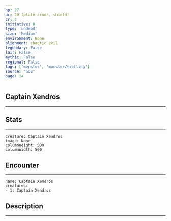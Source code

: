 ```yaml
---
hp: 27
ac: 20 (plate armor, shield)
cr: 2
initiative: 0
type: 'undead'    
size: 'Medium'
environment: None
alignment: chaotic evil
legendary: False
lair: False
mythic: False
regional: False
tags: ['monster', 'monster/tiefling']
source: "GoS"
page: 14
---
```


## Captain Xendros
---



## Stats
---

```statblock
creature: Captain Xendros
image: None
columnHeight: 500
columnWidth: 500
```

## Encounter
---

```encounter-table
name: Captain Xendros
creatures:
- 1: Captain Xendros
```

## Description
---




